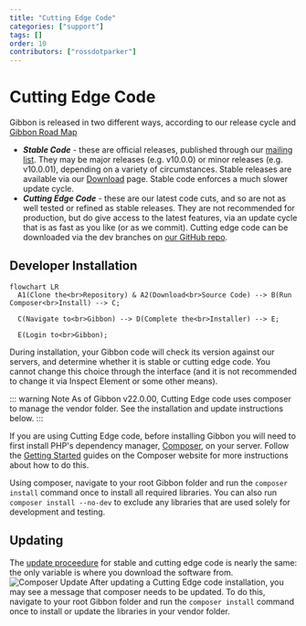 ```yaml
---
title: "Cutting Edge Code"
categories: ["support"]
tags: []
order: 10
contributors: ["rossdotparker"]
---
```


# Cutting Edge Code

Gibbon is released in two different ways, according to our release cycle and [Gibbon Road Map](/development/gibbon-road-map)

*   ___Stable Code___ - these are official releases, published through our [mailing list](https://gibbonedu.org/support/). They may be major releases (e.g. v10.0.0) or minor releases (e.g. v10.0.01), depending on a variety of circumstances. Stable releases are available via our [Download](https://gibbonedu.org/download/) page. Stable code enforces a much slower update cycle.
*   ___Cutting Edge Code___ - these are our latest code cuts, and so are not as well tested or refined as stable releases. They are not recommended for production, but do give access to the latest features, via an update cycle that is as fast as you like (or as we commit). Cutting edge code can be downloaded via the dev branches on [our GitHub repo](https://github.com/GibbonEdu/core).
## Developer Installation

```mermaid
flowchart LR
  A1(Clone the<br>Repository) & A2(Download<br>Source Code) --> B(Run Composer<br>Install) --> C;
  
  C(Navigate to<br>Gibbon) --> D(Complete the<br>Installer) --> E;
  
  E(Login to<br>Gibbon);
```

During installation, your Gibbon code will check its version against our servers, and determine whether it is stable or cutting edge code. You cannot change this choice through the interface (and it is not recommended to change it via Inspect Element or some other means).

::: warning Note
As of Gibbon v22.0.00, Cutting Edge code uses composer to manage the vendor folder. See the installation and update instructions below.
:::

If you are using Cutting Edge code, before installing Gibbon you will need to first install PHP's dependency manager, [Composer](https://getcomposer.org/), on your server. Follow the [Getting Started](https://getcomposer.org/doc/00-intro) guides on the Composer website for more instructions about how to do this. 

Using composer, navigate to your root Gibbon folder and run the `composer install` command once to install all required libraries. You can also run `composer install --no-dev` to exclude any libraries that are used solely for development and testing.

## Updating

The [update proceedure](/administration/updating-gibbon) for stable and cutting edge code is nearly the same: the only variable is where you download the software from.
![Composer Update](https://docs.gibbonedu.org/img/admin/composer-message.png)
After updating a Cutting Edge code installation, you may see a message that composer needs to be updated. To do this, navigate to your root Gibbon folder and run the `composer install` command once to install or update the libraries in your vendor folder.

